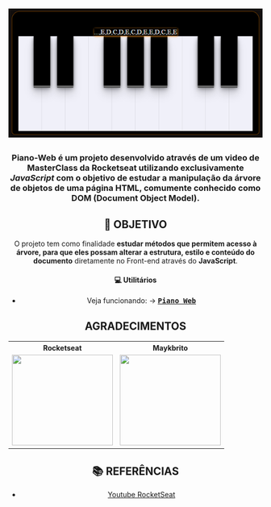 <h1 align=center>
<img src="./images/piano_web01.png" />
</h1>

<div align="center">



<h3 align="center">

Piano-Web é um projeto desenvolvido através de um **video de MasterClass** da **Rocketseat** utilizando exclusivamente ***JavaScript*** com o objetivo de estudar a manipulação da árvore de objetos de uma página HTML, comumente conhecido como **DOM** (Document Object Model).

</h3>


## **:rocket: OBJETIVO**

O projeto tem como finalidade **estudar métodos que permitem acesso à árvore, para que eles possam alterar a estrutura, estilo e conteúdo do documento** diretamente no Front-end através do **JavaScript**.

<!--
  ...
  Local Reservado para o GIF do projeto rodando.
  ...
-->


#### **:computer: Utilitários**

- Veja funcionando: &rarr; **<kbd>[Piano Web](https://piano-web.netlify.app/)</kbd>**




## **AGRADECIMENTOS**

<div align=center>

<table style="width:100%">
  <tr align=center>
    <th><strong><center>Rocketseat</center></strong></th>
    <th><strong><center>Maykbrito</center></strong></th>
  </tr>
  <tr align=center>
    <td>
      <a href="https://rocketseat.com.br/">
        <img width="200" height="180" src="https://user-images.githubusercontent.com/38081852/83981650-1e2e6680-a8f6-11ea-9f42-6df8fe809e4b.png">
      </a>
    </td>
    <td>
      <a href="https://github.com/maykbrito">
        <img width="200" height="180" src="https://user-images.githubusercontent.com/38081852/83981753-1de29b00-a8f7-11ea-93cf-23d2ff65fa5c.png">
      </a>
    </td>
  </tr>
</table>

</div>

## **:books: REFERÊNCIAS**

- [Youtube RocketSeat](https://www.youtube.com/watch?v=UftSB4DaRU4)
